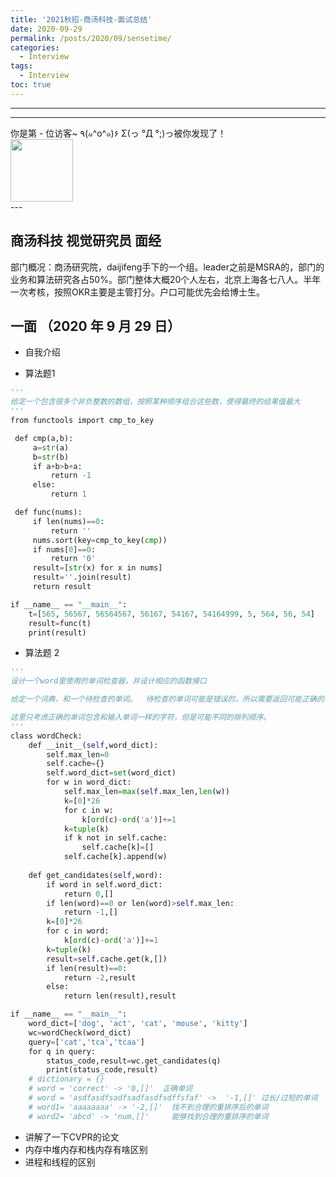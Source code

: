 ```yaml
---
title: '2021秋招-商汤科技-面试总结'
date: 2020-09-29
permalink: /posts/2020/09/sensetime/
categories:
  - Interview
tags:
  - Interview
toc: true
---
```


---

---

<div>
<div class="button01">
      <visited_a href="#" display:inline>你是第<span data-hk-page="current"> - </span>位访客~</visited_a>
      <visited_p class="top">٩(๑^o^๑)۶</visited_p>
      <visited_p class="bottom">Σ(っ °Д °;)っ被你发现了！</visited_p>
</div>
<img align="center" width="100" src="{{ site.url }}/images/static/take_me.gif" alt="" display:inline>
</div>
---

## 商汤科技 视觉研究员 面经

部门概况：商汤研究院，daijifeng手下的一个组。leader之前是MSRA的，部门的业务和算法研究各占50%。部门整体大概20个人左右，北京上海各七八人。半年一次考核，按照OKR主要是主管打分。户口可能优先会给博士生。

## 一面 （2020 年 9 月 29 日）

- 自我介绍

- 算法题1

```python
'''
给定一个包含很多个非负整数的数组，按照某种顺序组合这些数，使得最终的结果值最大
'''
from functools import cmp_to_key

 def cmp(a,b):
     a=str(a)
     b=str(b)
     if a+b>b+a:
         return -1
     else:
         return 1

 def func(nums):
     if len(nums)==0:
         return ''
     nums.sort(key=cmp_to_key(cmp))
     if nums[0]==0:
         return '0'
     result=[str(x) for x in nums]
     result=''.join(result)
     return result

if __name__ == "__main__":
    t=[565, 56567, 56564567, 56167, 54167, 54164999, 5, 564, 56, 54]
    result=func(t)
    print(result)

```

- 算法题 2

```python
'''
设计一个word里使用的单词检查器，并设计相应的函数接口

给定一个词典，和一个待检查的单词。  待检查的单词可能是错误的，所以需要返回可能正确的单词。 

这里只考虑正确的单词包含和输入单词一样的字符，但是可能不同的排列顺序。
'''
class wordCheck:
    def __init__(self,word_dict):
        self.max_len=0
        self.cache={}
        self.word_dict=set(word_dict)
        for w in word_dict:
            self.max_len=max(self.max_len,len(w))
            k=[0]*26
            for c in w:
                k[ord(c)-ord('a')]+=1
            k=tuple(k)
            if k not in self.cache:
                self.cache[k]=[]
            self.cache[k].append(w)
    
    def get_candidates(self,word):
        if word in self.word_dict:
            return 0,[]
        if len(word)==0 or len(word)>self.max_len:
            return -1,[]
        k=[0]*26
        for c in word:
            k[ord(c)-ord('a')]+=1
        k=tuple(k)
        result=self.cache.get(k,[])
        if len(result)==0:
            return -2,result
        else:
            return len(result),result

if __name__ == "__main__":
    word_dict=['dog', 'act', 'cat', 'mouse', 'kitty']
    wc=wordCheck(word_dict)
    query=['cat','tca','tcaa']
    for q in query:
        status_code,result=wc.get_candidates(q)
        print(status_code,result)
    # dictionary = {}
    # word = 'correct' -> '0,[]'  正确单词
    # word = 'asdfasdfsadfsadfasdfsdffsfaf' ->  '-1,[]' 过长/过短的单词
    # word1= 'aaaaaaaa' -> '-2,[]'  找不到合理的重排序后的单词
    # word2= 'abcd' -> 'num,[]'     能够找到合理的重排序的单词
```

- 讲解了一下CVPR的论文
- 内存中堆内存和栈内存有啥区别
- 进程和线程的区别


<div data-hk-top-pages="5"> </div>
